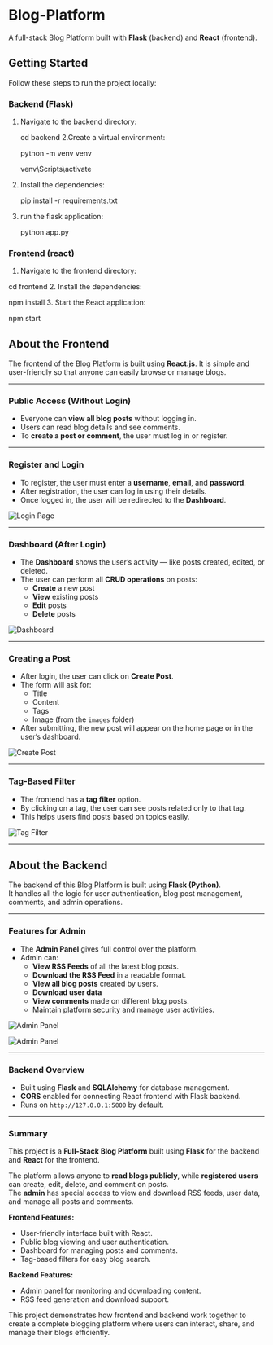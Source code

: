 # Blog-Platform

A full-stack Blog Platform built with **Flask** (backend) and **React** (frontend).  

## Getting Started

Follow these steps to run the project locally:

### Backend (Flask)

1. Navigate to the backend directory:  
   
   cd backend
2.Create a virtual environment:
   
   python -m venv venv

   venv\Scripts\activate
3. Install the dependencies:

   pip install -r requirements.txt
4. run the flask application:
 
   python app.py


### Frontend (react)

1.   Navigate to the frontend directory:

   cd frontend
2. Install the dependencies:

  npm install
3. Start the React application:

  npm start

## About the Frontend

The frontend of the Blog Platform is built using **React.js**. It is simple and user-friendly so that anyone can easily browse or manage blogs.

---

### Public Access (Without Login)

- Everyone can **view all blog posts** without logging in.
- Users can read blog details and see comments.
- To **create a post or comment**, the user must log in or register.

---

### Register and Login

- To register, the user must enter a **username**, **email**, and **password**.
- After registration, the user can log in using their details.
- Once logged in, the user will be redirected to the **Dashboard**.

![Login Page](https://github.com/N-PrasanthKumar/prasanth-blog/blob/main/images/Screenshot%20(2).png)

---

### Dashboard (After Login)

- The **Dashboard** shows the user’s activity — like posts created, edited, or deleted.
- The user can perform all **CRUD operations** on posts:
  - **Create** a new post
  - **View** existing posts
  - **Edit** posts
  - **Delete** posts

![Dashboard](https://github.com/N-PrasanthKumar/prasanth-blog/blob/main/images/Screenshot%20(9).png)

---

### Creating a Post

- After login, the user can click on **Create Post**.
- The form will ask for:
  - Title
  - Content
  - Tags
  - Image (from the `images` folder)
- After submitting, the new post will appear on the home page or in the user’s dashboard.

![Create Post](https://github.com/N-PrasanthKumar/prasanth-blog/blob/main/images/Screenshot%20(7).png)

---

### Tag-Based Filter

- The frontend has a **tag filter** option.
- By clicking on a tag, the user can see posts related only to that tag.
- This helps users find posts based on topics easily.

![Tag Filter](https://github.com/N-PrasanthKumar/prasanth-blog/blob/main/images/Screenshot%20(15).png)

---

## About the Backend

The backend of this Blog Platform is built using **Flask (Python)**.  
It handles all the logic for user authentication, blog post management, comments, and admin operations.

---

### Features for Admin

- The **Admin Panel** gives full control over the platform.  
- Admin can:
  - **View RSS Feeds** of all the latest blog posts.
  - **Download the RSS Feed** in a readable format.
  - **View all blog posts** created by users.
  - **Download user data** 
  - **View comments** made on different blog posts.
  - Maintain platform security and manage user activities.

![Admin Panel](https://raw.githubusercontent.com/N-PrasanthKumar/prasanth-blog/main/images/Screenshot%20(18).png)

![Admin Panel](https://raw.githubusercontent.com/N-PrasanthKumar/prasanth-blog/main/images/Screenshot%20(19).png)

---

### Backend Overview

- Built using **Flask** and **SQLAlchemy** for database management.   
- **CORS** enabled for connecting React frontend with Flask backend.   
- Runs on `http://127.0.0.1:5000` by default.

---


### Summary

This project is a **Full-Stack Blog Platform** built using **Flask** for the backend and **React** for the frontend.

The platform allows anyone to **read blogs publicly**, while **registered users** can create, edit, delete, and comment on posts.  
The **admin** has special access to view and download RSS feeds, user data, and manage all posts and comments.

**Frontend Features:**
- User-friendly interface built with React.
- Public blog viewing and user authentication.
- Dashboard for managing posts and comments.
- Tag-based filters for easy blog search.

**Backend Features:**
- Admin panel for monitoring and downloading content.
- RSS feed generation and download support.

This project demonstrates how frontend and backend work together to create a complete blogging platform where users can interact, share, and manage their blogs efficiently.

